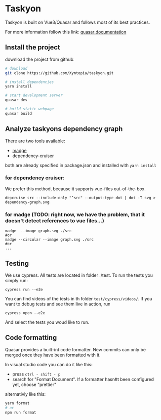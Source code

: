 # Taskyon

Taskyon is built on Vue3/Quasar and follows most of its best practices.

For more information follow this link: [quasar documentation](https://quasar.dev/)

## Install the project

download the project from github:

```bash
# download
git clone https://github.com/Xyntopia/taskyon.git

# install dependencies
yarn install

# start development server
quasar dev

# build static webpage
quasar build
```

## Analyze taskyons dependency graph

There are two tools available:

- [madge](https://github.com/pahen/madge/tree/master)
- dependency-cruiser

both are already specified in package.json and installed with `yarn install`

### for dependency cruiser:

We prefer this method, because it supports vue-files out-of-the-box.

```
depcruise src --include-only "^src" --output-type dot | dot -T svg > dependency-graph.svg
```

### for madge (TODO: right now, we have the problem, that it doesn't detect references to vue files...)

```
madge  --image graph.svg ./src
#or
madge --circular --image graph.svg ./src
#or
...
```

## Testing

We use cypress. All tests are located in folder ./test. To run the tests
you simply run:

```
cypress run --e2e
```

You can find videos of the tests in th folder `test/cypress/videos/`.
If you want to debug tests and see them live in action, run

```
cypress open --e2e
```

And select the tests you woud like to run.

## Code formatting

Quasar provides a built-int code formatter. New commits can only be merged once they have been formatted with it.

In visual studio code you can do it like this:

- press `ctrl - shift - p`
- search for "Format Document". If a formatter hasn#t been configured yet, choose "prettier"

alternativly like this:

```bash
yarn format
# or
npm run format
```
